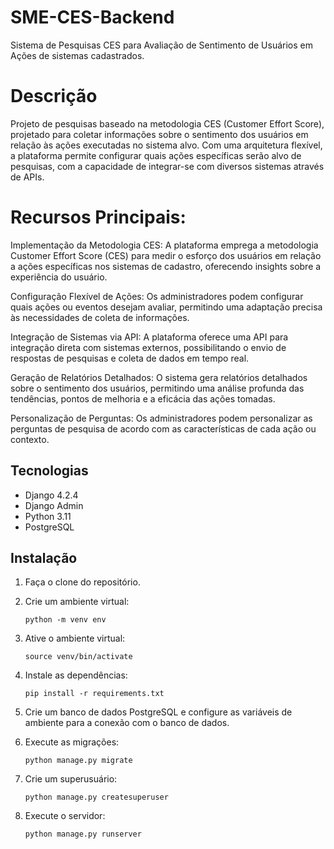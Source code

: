 # SME-CES-Backend

Sistema de Pesquisas CES para Avaliação de Sentimento de Usuários em Ações de sistemas cadastrados.

# Descrição

Projeto de pesquisas baseado na metodologia CES (Customer Effort Score), projetado para coletar informações sobre o sentimento dos usuários em relação às ações executadas no sistema alvo. Com uma arquitetura flexível, a plataforma permite configurar quais ações específicas serão alvo de pesquisas, com a capacidade de integrar-se com diversos sistemas através de APIs.

# Recursos Principais:

Implementação da Metodologia CES: A plataforma emprega a metodologia Customer Effort Score (CES) para medir o esforço dos usuários em relação a ações específicas nos sistemas de cadastro, oferecendo insights sobre a experiência do usuário.

Configuração Flexível de Ações: Os administradores podem configurar quais ações ou eventos desejam avaliar, permitindo uma adaptação precisa às necessidades de coleta de informações.

Integração de Sistemas via API: A plataforma oferece uma API para integração direta com sistemas externos, possibilitando o envio de respostas de pesquisas e coleta de dados em tempo real.

Geração de Relatórios Detalhados: O sistema gera relatórios detalhados sobre o sentimento dos usuários, permitindo uma análise profunda das tendências, pontos de melhoria e a eficácia das ações tomadas.

Personalização de Perguntas: Os administradores podem personalizar as perguntas de pesquisa de acordo com as características de cada ação ou contexto.

## Tecnologias

- Django 4.2.4
- Django Admin
- Python 3.11
- PostgreSQL

## Instalação

1. Faça o clone do repositório.

2. Crie um ambiente virtual:

   ```
   python -m venv env
   ```

3. Ative o ambiente virtual:

   ```
   source venv/bin/activate
   ```

4. Instale as dependências:

   ```
   pip install -r requirements.txt
   ```

5. Crie um banco de dados PostgreSQL e configure as variáveis de ambiente para a conexão com o banco de dados.

6. Execute as migrações:

   ```
   python manage.py migrate
   ```

7. Crie um superusuário:

   ```
   python manage.py createsuperuser
   ```

8. Execute o servidor:

   ```
   python manage.py runserver
   ```
